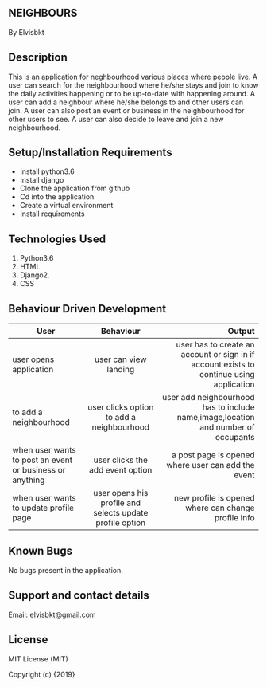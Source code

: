 NEIGHBOURS
----------

By Elvisbkt


Description
--------------
This is an application for neghbourhood various places where people live. A user can search for the neighbourhood where he/she stays and join to know the daily activities happening or to be up-to-date with happening around. A user can add a neighbour where he/she belongs to and other users can join. A user can also post an event or business in the neighbourhood for other users to see. A user can also decide to leave and join a new neighbourhood. 


Setup/Installation Requirements
--------------------------------

- Install python3.6
- Install django
- Clone the application from github
- Cd into the application
- Create a virtual environment
- Install requirements


Technologies Used
--------------------
1. Python3.6
2. HTML
3. Django2.
4. CSS


Behaviour Driven Development
------------------------------

|User        |Behaviour   | Output  |
| ------------- |:-----------:| -----------:|
| user opens application  | user can view landing | user has to create an account or sign in if account exists to continue using application |
| to add a neighbourhood | user clicks option to add a neighbourhood | user add neighbourhood has to include name,image,location and number of occupants |
| when user wants to post an event or business or anything | user clicks the add event option| a post page is opened where user can add the event |
| when user wants to update profile page | user opens his profile and selects update profile option   | new profile is opened where can change profile info| 


Known Bugs
-----------
No bugs present in the application.


Support and contact details
-----------------------------
Email: elvisbkt@gmail.com

License
---------
MIT License (MIT)

Copyright (c) {2019} 